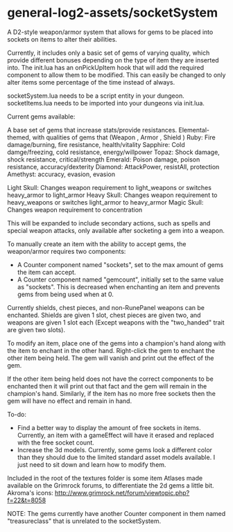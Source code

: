 general-log2-assets/socketSystem
===================

A D2-style weapon/armor system that allows for gems to be placed into sockets on items to alter their abilities.

Currently, it includes only a basic set of gems of varying quality, which provide different bonuses 
depending on the type of item they are inserted into. The init.lua has an onPickUpItem hook that will
add the required component to allow them to be modified. This can easily be changed to only alter items
some percentage of the time instead of always.

socketSystem.lua needs to be a script entity in your dungeon.
socketItems.lua needs to be imported into your dungeons via init.lua.

Current gems available:

A base set of gems that increase stats/provide resistances. Elemental-themed, with qualities of gems that
(Weapon , Armor , Shield )
Ruby: Fire damage/burning, fire resistance, health/vitality
Sapphire: Cold damge/freezing, cold resistance, energy/willpower
Topaz: Shock damage, shock resistance, critical/strength
Emerald: Poison damage, poison resistance, accuracy/dexterity
Diamond: AttackPower, resistAll, protection
Amethyst: accuracy, evasion, evasion

Light Skull: Changes weapon requirement to light_weapons or switches heavy_armor to light_armor
Heavy Skull: Changes weapon requirement to heavy_weapons or switches light_armor to heavy_armor
Magic Skull: Changes weapon requirement to concentration

This will be expanded to include secondary actions, such as spells and special weapon attacks, only
available after socketing a gem into a weapon. 

To manually create an item with the ability to accept gems, the weapon/armor requires two components:

- A Counter component named "sockets", set to the max amount of gems the item can accept.
- A Counter component named "gemcount", initially set to the same value as "sockets". This is decreased
when enchanting an item and prevents gems from being used when at 0.

Currently shields, chest pieces, and non-RunePanel weapons can be enchanted. Shields are given 1 slot,
chest pieces are given two, and weapons are given 1 slot each (Except weapons with the "two_handed" trait
are given two slots).

To modify an item, place one of the gems into a champion's hand along with the item to enchant in the
other hand. Right-click the gem to enchant the other item being held. The gem will vanish and print out
the effect of the gem.

If the other item being held does not have the correct components to be enchanted then it will print out
that fact and the gem will remain in the champion's hand. Similarly, if the item has no more free sockets
then the gem will have no effect and remain in hand.

To-do:

- Find a better way to display the amount of free sockets in items. Currently, an item with a gameEffect 
will have it erased and replaced with the free socket count.
- Increase the 3d models. Currently, some gems look a different color than they should due to the limited
standard asset models available. I just need to sit down and learn how to modify them.

Included in the root of the textures folder is some item Atlases made available on the Grimrock forums, to
differentiate the 2d gems a little bit.
Akroma's icons: http://www.grimrock.net/forum/viewtopic.php?f=22&t=8058

NOTE: The gems currently have another Counter component in them named "treasureclass" that is unrelated to
the socketSystem. 